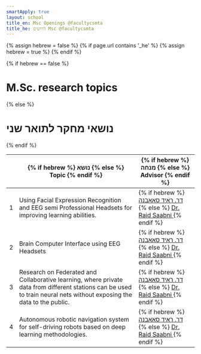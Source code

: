 ```yaml
---
smartApply: true
layout: school
title_en: Msc Openings @facultycsmta
title_he: דרושים Msc @facultycsmta
---
```

{% assign hebrew = false %}
{% if page.url contains '_he' %}
	{% assign hebrew = true %}
{% endif %}

{% if hebrew == false %}
<h1>M.Sc. research topics</h1>
{% else %}
<h1>נושאי מחקר לתואר שני</h1>
{% endif %}

<table>
<thead>
<tr>
<th>
</th>
<th style="text-align: center;">
{% if hebrew %}
נושא
{% else %}
Topic
{% endif %}
</th>
<th>
{% if hebrew %}
מנחה
{% else %}
Advisor
{% endif %}
</th>
</tr>
</thead>
<tbody>
<tr>
<td>
1
</td>
<td>
 Using Facial Expression Recognition and EEG semi Professional Headsets for improving learning abilities.
</td>
<td>
{% if hebrew %}
<a href="staff/Raid/mePublished_frml_he.html">
דר. ראיד סאאבנה
</a>
{% else %}
<a href="staff/Raid/mePublished_frml_en.html">
Dr. Raid Saabni
</a>
{% endif %}
</td>
</tr>
<tr>
<td>
2
</td>
<td>
	Brain Computer Interface using EEG Headsets
</td>
<td>
{% if hebrew %}
<a href="staff/Raid/mePublished_frml_he.html">
דר. ראיד סאאבנה
</a>
{% else %}
<a href="staff/Raid/mePublished_frml_en.html">
Dr. Raid Saabni
</a>
{% endif %}
</td>
</tr>
<tr>
<td>
3
</td>
<td>
 Research on Federated and Collaborative learning, where private data from different stations can be used to train neural nets without exposing the data to the public.
</td>
<td>
{% if hebrew %}
<a href="staff/Raid/mePublished_frml_he.html">
דר. ראיד סאאבנה
</a>
{% else %}
<a href="staff/Raid/mePublished_frml_en.html">
Dr. Raid Saabni
</a>
{% endif %}
</td>
</tr>
<tr>
<td>
4
</td>
<td>
 Autonomous robotic navigation system for self-driving robots based on deep learning methodologies. 
</td>
<td>
{% if hebrew %}
<a href="staff/Raid/mePublished_frml_he.html">
דר. ראיד סאאבנה
</a>
{% else %}
<a href="staff/Raid/mePublished_frml_en.html">
Dr. Raid Saabni
</a>
{% endif %}
</td>
</tr>
</tbody>
</table>
